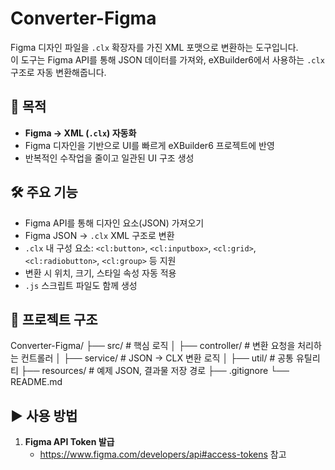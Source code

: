 # Converter-Figma

Figma 디자인 파일을 `.clx` 확장자를 가진 XML 포맷으로 변환하는 도구입니다.  
이 도구는 Figma API를 통해 JSON 데이터를 가져와, eXBuilder6에서 사용하는 `.clx` 구조로 자동 변환해줍니다.

## 📌 목적

- **Figma → XML (`.clx`) 자동화**
- Figma 디자인을 기반으로 UI를 빠르게 eXBuilder6 프로젝트에 반영
- 반복적인 수작업을 줄이고 일관된 UI 구조 생성

## 🛠 주요 기능

- Figma API를 통해 디자인 요소(JSON) 가져오기
- Figma JSON → `.clx` XML 구조로 변환
- `.clx` 내 구성 요소: `<cl:button>`, `<cl:inputbox>`, `<cl:grid>`, `<cl:radiobutton>`, `<cl:group>` 등 지원
- 변환 시 위치, 크기, 스타일 속성 자동 적용
- `.js` 스크립트 파일도 함께 생성

## 📂 프로젝트 구조
Converter-Figma/ ├── src/ # 핵심 로직 │ ├── controller/ # 변환 요청을 처리하는 컨트롤러 │ ├── service/ # JSON → CLX 변환 로직 │ ├── util/ # 공통 유틸리티 ├── resources/ # 예제 JSON, 결과물 저장 경로 ├── .gitignore └── README.md

## ▶️ 사용 방법

1. **Figma API Token 발급**
   - https://www.figma.com/developers/api#access-tokens 참고
